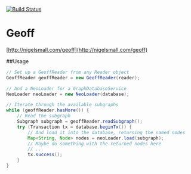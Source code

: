 [![Build Status](https://travis-ci.org/nigelsmall/geoff.png)](https://travis-ci.org/nigelsmall/geoff)

# Geoff

[http://nigelsmall.com/geoff](http://nigelsmall.com/geoff)

##Usage

```java
// Set up a GeoffReader from any Reader object
GeoffReader geoffReader = new GeoffReader(reader);

// And a NeoLoader for a GraphDatabaseService
NeoLoader neoLoader = new NeoLoader(database);

// Iterate through the available subgraphs
while (geoffReader.hasMore()) {
    // Read the subgraph
    Subgraph subgraph = geoffReader.readSubgraph();
    try (Transaction tx = database.beginTx()) {
        // And load it into the database, returning the named nodes
        Map<String, Node> nodes = neoLoader.load(subgraph);
        // Maybe do something with the returned nodes here
        // ...
        tx.success();
    }
}
```
